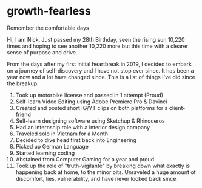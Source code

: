# growth-fearless
Remember the comfortable days

Hi, I am Nick. Just passed my 28th Birthday, seen the rising sun 10,220 times and hoping to see another 10,220 more but this time with a clearer sense of purpose and drive.

From the days after my first initial heartbreak in 2019, I decided to embark on a journey of self-discovery and I have not stop ever since. It has been a year now and a lot have changed since. This is a list of things I've did since the breakup. 

1) Took up motorbike license and passed in 1 attempt (Proud)
2) Self-learn Video Editing using Adobe Premiere Pro & Davinci
3) Created and posted short IG/YT clips on both platforms for a client-friend 
4) Self-learn designing software using Sketchup & Rhinoceros 
5) Had an internship role with a interior design company
6) Traveled solo in Vietnam for a Month
7) Decided to dive head first back into Engineering
8) Picked up German Language
9) Started learning coding
10) Abstained from Computer Gaming for a year and proud
11) Took up the role of "truth-vigilante" by breaking down what exactly is happening back at home, to the minor bits. Unraveled a huge amount of discomfort, lies, vulnerability, and have never looked back since.

